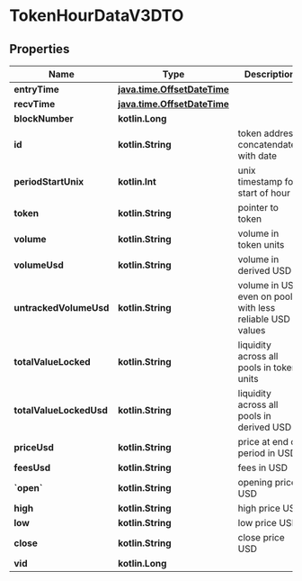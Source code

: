 
# TokenHourDataV3DTO

## Properties
Name | Type | Description | Notes
------------ | ------------- | ------------- | -------------
**entryTime** | [**java.time.OffsetDateTime**](java.time.OffsetDateTime.md) |  |  [optional]
**recvTime** | [**java.time.OffsetDateTime**](java.time.OffsetDateTime.md) |  |  [optional]
**blockNumber** | **kotlin.Long** |  |  [optional]
**id** | **kotlin.String** | token address concatendated with date |  [optional]
**periodStartUnix** | **kotlin.Int** | unix timestamp for start of hour |  [optional]
**token** | **kotlin.String** | pointer to token |  [optional]
**volume** | **kotlin.String** | volume in token units |  [optional]
**volumeUsd** | **kotlin.String** | volume in derived USD |  [optional]
**untrackedVolumeUsd** | **kotlin.String** | volume in USD even on pools with less reliable USD values |  [optional]
**totalValueLocked** | **kotlin.String** | liquidity across all pools in token units |  [optional]
**totalValueLockedUsd** | **kotlin.String** | liquidity across all pools in derived USD |  [optional]
**priceUsd** | **kotlin.String** | price at end of period in USD |  [optional]
**feesUsd** | **kotlin.String** | fees in USD |  [optional]
**&#x60;open&#x60;** | **kotlin.String** | opening price USD |  [optional]
**high** | **kotlin.String** | high price USD |  [optional]
**low** | **kotlin.String** | low price USD |  [optional]
**close** | **kotlin.String** | close price USD |  [optional]
**vid** | **kotlin.Long** |  |  [optional]



